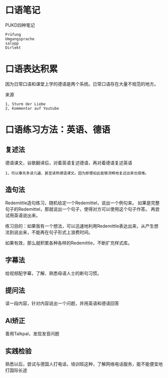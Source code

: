 # 口语笔记
PUKD四种笔记
`````
Prüfung
Umgangsprache
salopp
Dirlekt
`````

# 口语表达积累
因为日常口语和课堂上学的德语是两个系统。日常口语存在大量不规范的地方。

来源
`````
1, Sturm der Liebe
2, Kommentar auf Youtube
`````

# 口语练习方法：英语、德语
## 复述法
德语课文，谷歌翻译后，对着英语复述德语，再对着德语复述英语
`````
1，可以事先多读几遍、甚至读熟德语课文。因为即便如此能够流畅地复述出来也很难。
`````

## 造句法
Redemittle造句练习，随机给定一个Redemittel，说出一个例句来。
如果是完整句子的Redemittel，那就说出一个句子，使得对方可以使用这个句子作答。
再尝试用英语说出来。

练习目的：如果我有一个想法，可以迅速地利用Redemittle表达出来，从产生想法到说出来，不能再在句子形式上浪费时间。

如果有效，那么就积累各种各样的Redemittle，不断扩充样式库。

## 字幕法
给视频配字幕，了解、熟悉母语人士的断句习惯。

## 提问法
读一段内容，针对内容说出一个问题，并用英语和德语回答

## AI矫正
善用Talkpal，发现发音问题

## 实践检验
熟悉以后，尝试与德国人打电话，培训班这种，了解网络电话服务，能不能便宜地打国际长途
